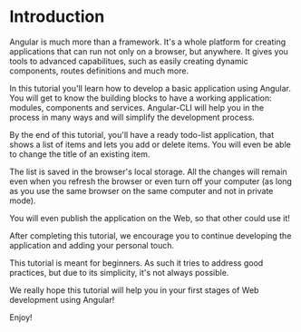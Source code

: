 # Introduction

Angular is much more than a framework. It's a whole platform for creating applications that can run not only on a browser, but anywhere. It gives you tools to advanced capabilitues, such as easily creating dynamic components, routes definitions and much more.

In this tutorial you'll learn how to develop a basic application using Angular. You will get to know the building blocks to have a working application: modules, components and services. Angular-CLI will help you in the process in many ways and will simplify the development process.

By the end of this tutorial, you'll have a ready todo-list application, that shows a list of items and lets you add or delete items. You will even be able to change the title of an existing item.

The list is saved in the browser's local storage. All the changes will remain even when you refresh the browser or even turn off your computer \(as long as you use the same browser on the same computer and not in private mode\).

You will even publish the application on the Web, so that other could use it!

After completing this tutorial, we encourage you to continue developing the application and adding your personal touch.

This tutorial is meant for beginners. As such it tries to address good practices, but due to its simplicity, it's not always possible.

We really hope this tutorial will help you in your first stages of Web development using Angular!

Enjoy!


